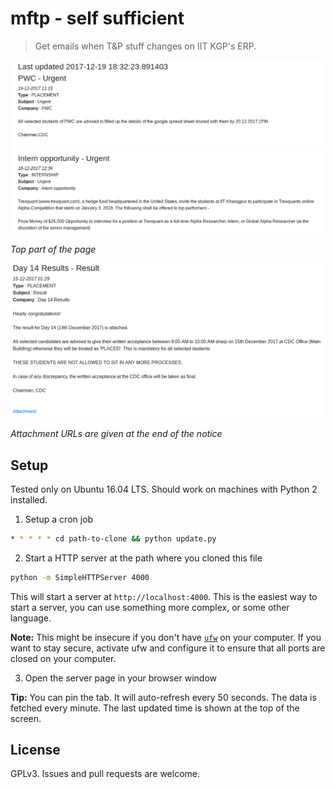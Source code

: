 # mftp - self sufficient

> Get emails when T&P stuff changes on IIT KGP's ERP.

![img](./demo.png)

_Top part of the page_

![img](./attachments.png)

_Attachment URLs are given at the end of the notice_

## Setup

Tested only on Ubuntu 16.04 LTS. Should work on machines with Python 2
installed.

1. Setup a cron job

```sh
* * * * * cd path-to-clone && python update.py
```

2. Start a HTTP server at the path where you cloned this file

```sh
python -m SimpleHTTPServer 4000
```

This will start a server at `http://localhost:4000`. This is the easiest way to
start a server, you can use something more complex, or some other language.

**Note:** This might be insecure if you don't have
[`ufw`](https://wiki.ubuntu.com/UncomplicatedFirewall) on your computer. If you
want to stay secure, activate ufw and configure it to ensure that all ports are
closed on your computer.

3. Open the server page in your browser window

**Tip:** You can pin the tab. It will auto-refresh every 50 seconds. The data is
fetched every minute. The last updated time is shown at the top of the screen.

## License

GPLv3. Issues and pull requests are welcome.
